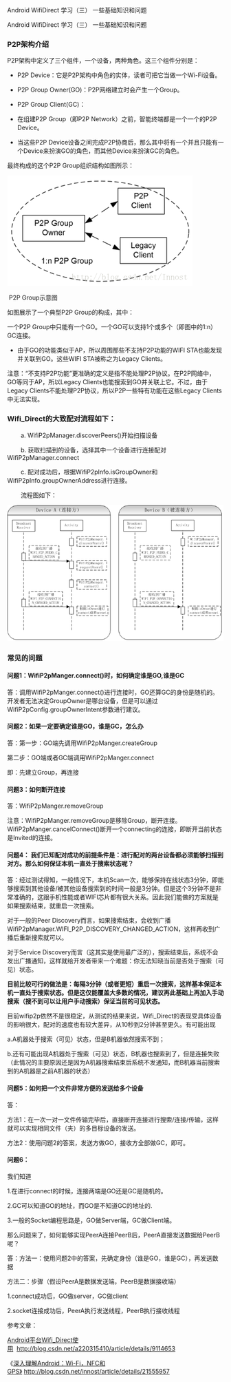Android WifiDirect 学习（三） 一些基础知识和问题

Android WifiDirect 学习（三） 一些基础知识和问题

### P2P架构介绍

P2P架构中定义了三个组件，一个设备，两种角色。这三个组件分别是：

- P2P Device：它是P2P架构中角色的实体，读者可把它当做一个Wi-Fi设备。
- P2P Group Owner(GO)：P2P网络建立时会产生一个Group。
- P2P Group Client(GC)：

- 在组建P2P Group（即P2P Network）之前，智能终端都是一个一个的P2P Device。
- 当这些P2P Device设备之间完成P2P协商后，那么其中将有一个并且只能有一个Device来扮演GO的角色，而其他Device来扮演GC的角色。

最终构成的这个P2P Group组织结构如图所示：

![](../../_resources/b1e05937219d4fd4a7da04d552ad3b55.png)

 P2P Group示意图

如图展示了一个典型P2P Group的构成，其中：

一个P2P Group中只能有一个GO。一个GO可以支持1个或多个（即图中的1:n）GC连接。

- 由于GO的功能类似于AP，所以周围那些不支持P2P功能的WIFI STA也能发现并关联到GO。这些WIFI STA被称之为Legacy Clients。

注意：“不支持P2P功能”更准确的定义是指不能处理P2P协议。在P2P网络中，GO等同于AP，所以Legacy Clients也能搜索到GO并关联上它。不过，由于Legacy Clients不能处理P2P协议，所以P2P一些特有功能在这些Legacy Clients中无法实现。

### Wifi_Direct的大致配对流程如下：

        a. WifiP2pManager.discoverPeers()开始扫描设备

        b. 获取扫描到的设备，选择其中一个设备进行连接配对WifiP2pManager.connect

        c. 配对成功后，根据WifiP2pInfo.isGroupOwner和WifiP2pInfo.groupOwnerAddress进行连接。

        流程图如下：

![](../../_resources/c2065a3d06d6450d93b320fc0c4611a4.png)

### 常见的问题

#### 问题1：WifiP2pManger.connect()时，如何确定谁是GO,谁是GC

答：调用WifiP2pManger.connect()进行连接时，GO还算GC的身份是随机的。开发者无法决定GroupOwner是哪台设备，但是可以通过WifiP2pConfig.groupOwnerIntent参数进行建议。

#### 问题2：如果一定要确定谁是GO，谁是GC，怎么办

答：第一步：GO端先调用WifiP2pManger.createGroup

第二步：GO端或者GC端调用WifiP2pManger.connect

即：先建立Group，再连接

#### 问题3：如何断开连接

答：WifiP2pManger.removeGroup

注意：WifiP2pManger.removeGroup是移除Group，断开连接。WifiP2pManger.cancelConnect()断开一个connecting的连接，即断开当前状态是Invited的连接。

#### 问题4： 我们已知配对成功的前提条件是：进行配对的两台设备都必须能够扫描到对方。那么如何保证本机一直处于搜索状态呢？

答：经过测试得知，一般情况下，本机Scan一次，能够保持在线状态3分钟，即能够搜索到其他设备/被其他设备搜索到的时间一般是3分钟。但是这个3分钟不是非常准确的，这跟手机性能或者WIFI芯片都有很大关系。因此我们能做的方案就是如果搜索结束，就重启一次搜索。

对于一般的Peer Discovery而言，如果搜索结束，会收到广播WifiP2pManager.WIFI\_P2P\_DISCOVERY\_CHANGED\_ACTION，这样再收到广播后重新搜索就可以。

对于Service Discovery而言（这其实是使用最广泛的），搜索结束后，系统不会发出广播通知，这样就给开发者带来一个难题：你无法知晓当前是否处于搜索（可见）状态。

**目前比较可行的做法是：每隔3分钟（或者更短）重启一次搜索，这样基本保证本机一直处于搜索状态。但是这仅能覆盖大多数的情况，建议再此基础上再加入手动搜索（搜不到可以让用户手动搜索）保证当前的可见状态。**

目前wifip2p依然不是很稳定，从测试的结果来说，Wifi_Direct的表现受具体设备的影响很大，配对的速度也有较大差异，从10秒到2分钟甚至更久。有可能出现

a.A机器处于搜索（可见）状态，但是B机器依然搜索不到；

b.还有可能出现A机器处于搜索（可见）状态，B机器也搜索到了，但是连接失败（此情况的主要原因还是因为A机器搜索结束后系统不发通知，而B机器当前搜索到的A机器是之前A机器的状态）

#### 问题5：如何把一个文件非常方便的发送给多个设备

答：

方法1：在一次一对一文件传输完毕后，直接断开连接进行搜索/连接/传输，这样就可以实现相同文件（夹）的多目标设备的发送。

方法2：使用问题2的答案，发送方做GO，接收方全部做GC，即可。

#### 问题6：

我们知道

1.在进行connect的时候，连接两端是GO还是GC是随机的。

2.GC可以知道GO的地址，而GO是不知道GC的地址的.

3.一般的Socket编程思路是，GO做Server端，GC做Client端。

那么问题来了，如何能够实现PeerA连接PeerB后，PeerA直接发送数据给PeerB呢？

答：方法一：使用问题2中的答案，先确定身份（谁是GO，谁是GC），再发送数据

方法二：步骤（假设PeerA是数据发送端，PeerB是数据接收端）

1.connect成功后，GO做server，GC做client

2.socket连接成功后，PeerA执行发送线程，PeerB执行接收线程

参考文章：

[Android平台Wifi_Direct使用](http://blog.csdn.net/a220315410/article/details/9114653)  http://blog.csdn.net/a220315410/article/details/9114653

《[深入理解Android：Wi-Fi，NFC和GPS》](http://blog.csdn.net/innost/article/details/21555957) http://blog.csdn.net/innost/article/details/21555957